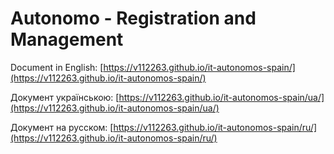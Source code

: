 # Autonomo - Registration and Management

Document in
English: [https://v112263.github.io/it-autonomos-spain/](https://v112263.github.io/it-autonomos-spain/)

Документ
українською: [https://v112263.github.io/it-autonomos-spain/ua/](https://v112263.github.io/it-autonomos-spain/ua/)

Документ на
русском: [https://v112263.github.io/it-autonomos-spain/ru/](https://v112263.github.io/it-autonomos-spain/ru/)
